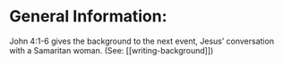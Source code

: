 # General Information:

John 4:1-6 gives the background to the next event, Jesus’ conversation with a Samaritan woman. (See: [[writing-background]])